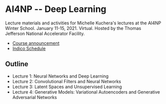 # AI4NP -- Deep Learning
Lecture materials and activities for Michelle Kuchera's lectures at the AI4NP Winter School. January 11-15, 2021. Virtual. Hosted by the Thomas Jefferson National Accelerator Facility. 

- [Course announcement](https://www.jlab.org/remote-ai4np-winter-school)
- [Indico Schedule](https://indico.jlab.org/event/409/)

## Outline
- Lecture 1: Neural Networks and Deep Learning
- Lecture 2: Convolutional Filters and Neural Networks
- Lecture 3: Latent Spaces and Unsupervised Learning
- Lecture 4: Generative Models: Variational Autoencoders and Generative Adversarial Networks
